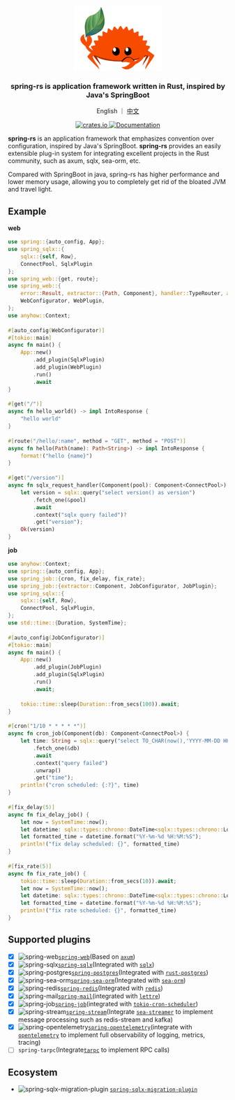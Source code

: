 <div align="center">
    <img src="docs/static/logo-rust.svg" alt="Logo" width="200"/>
    <h3>spring-rs is application framework written in Rust, inspired by Java's SpringBoot</h3>
    <p>English ｜ <a href="./README.zh.md">中文</a></p>
    <p>
        <a href="https://crates.io/crates/spring">
            <img src="https://img.shields.io/crates/v/spring.svg" alt="crates.io"/>
        </a>
        <a href="https://docs.rs/spring">
            <img src="https://docs.rs/spring/badge.svg" alt="Documentation"/>
        </a>
    </p>
</div>

<b>spring-rs</b> is an application framework that emphasizes convention over configuration, inspired by Java's SpringBoot. <b>spring-rs</b> provides an easily extensible plug-in system for integrating excellent projects in the Rust community, such as axum, sqlx, sea-orm, etc.

Compared with SpringBoot in java, spring-rs has higher performance and lower memory usage, allowing you to completely get rid of the bloated JVM and travel light.

## Example

**web**

```rust
use spring::{auto_config, App};
use spring_sqlx::{
    sqlx::{self, Row},
    ConnectPool, SqlxPlugin
};
use spring_web::{get, route};
use spring_web::{
    error::Result, extractor::{Path, Component}, handler::TypeRouter, axum::response::IntoResponse, Router,
    WebConfigurator, WebPlugin,
};
use anyhow::Context;

#[auto_config(WebConfigurator)]
#[tokio::main]
async fn main() {
    App::new()
        .add_plugin(SqlxPlugin)
        .add_plugin(WebPlugin)
        .run()
        .await
}

#[get("/")]
async fn hello_world() -> impl IntoResponse {
    "hello world"
}

#[route("/hello/:name", method = "GET", method = "POST")]
async fn hello(Path(name): Path<String>) -> impl IntoResponse {
    format!("hello {name}")
}

#[get("/version")]
async fn sqlx_request_handler(Component(pool): Component<ConnectPool>) -> Result<String> {
    let version = sqlx::query("select version() as version")
        .fetch_one(&pool)
        .await
        .context("sqlx query failed")?
        .get("version");
    Ok(version)
}
```

**job**

```rust
use anyhow::Context;
use spring::{auto_config, App};
use spring_job::{cron, fix_delay, fix_rate};
use spring_job::{extractor::Component, JobConfigurator, JobPlugin};
use spring_sqlx::{
    sqlx::{self, Row},
    ConnectPool, SqlxPlugin,
};
use std::time::{Duration, SystemTime};

#[auto_config(JobConfigurator)]
#[tokio::main]
async fn main() {
    App::new()
        .add_plugin(JobPlugin)
        .add_plugin(SqlxPlugin)
        .run()
        .await;

    tokio::time::sleep(Duration::from_secs(100)).await;
}

#[cron("1/10 * * * * *")]
async fn cron_job(Component(db): Component<ConnectPool>) {
    let time: String = sqlx::query("select TO_CHAR(now(),'YYYY-MM-DD HH24:MI:SS') as time")
        .fetch_one(&db)
        .await
        .context("query failed")
        .unwrap()
        .get("time");
    println!("cron scheduled: {:?}", time)
}

#[fix_delay(5)]
async fn fix_delay_job() {
    let now = SystemTime::now();
    let datetime: sqlx::types::chrono::DateTime<sqlx::types::chrono::Local> = now.into();
    let formatted_time = datetime.format("%Y-%m-%d %H:%M:%S");
    println!("fix delay scheduled: {}", formatted_time)
}

#[fix_rate(5)]
async fn fix_rate_job() {
    tokio::time::sleep(Duration::from_secs(10)).await;
    let now = SystemTime::now();
    let datetime: sqlx::types::chrono::DateTime<sqlx::types::chrono::Local> = now.into();
    let formatted_time = datetime.format("%Y-%m-%d %H:%M:%S");
    println!("fix rate scheduled: {}", formatted_time)
}
```

## Supported plugins

* [x] ![spring-web](https://img.shields.io/crates/v/spring-web.svg)[`spring-web`](./spring-web/)(Based on [`axum`](https://github.com/tokio-rs/axum))
* [x] ![spring-sqlx](https://img.shields.io/crates/v/spring-sqlx.svg)[`spring-sqlx`](./spring-sqlx/)(Integrated with [`sqlx`](https://github.com/launchbadge/sqlx))
* [x] ![spring-postgres](https://img.shields.io/crates/v/spring-postgres.svg)[`spring-postgres`](./spring-postgres/)(Integrated with [`rust-postgres`](https://github.com/sfackler/rust-postgres))
* [x] ![spring-sea-orm](https://img.shields.io/crates/v/spring-sea-orm.svg)[`spring-sea-orm`](./spring-sea-orm/)(Integrated with [`sea-orm`](https://www.sea-ql.org/SeaORM/))
* [x] ![spring-redis](https://img.shields.io/crates/v/spring-redis.svg)[`spring-redis`](./spring-redis/)(Integrated with [`redis`](https://github.com/redis-rs/redis-rs))
* [x] ![spring-mail](https://img.shields.io/crates/v/spring-mail.svg)[`spring-mail`](./spring-mail/)(integrated with [`lettre`](https://github.com/lettre/lettre))
* [x] ![spring-job](https://img.shields.io/crates/v/spring-job.svg)[`spring-job`](./spring-job/)(integrated with [`tokio-cron-scheduler`](https://github.com/mvniekerk/tokio-cron-scheduler))
* [x] ![spring-stream](https://img.shields.io/crates/v/spring-stream.svg)[`spring-stream`](./spring-stream/)(Integrate [`sea-streamer`](https://github.com/SeaQL/sea-streamer) to implement message processing such as redis-stream and kafka)
* [x] ![spring-opentelemetry](https://img.shields.io/crates/v/spring-opentelemetry.svg)[`spring-opentelemetry`](./spring-opentelemetry/)(integrate with [`opentelemetry`](https://github.com/open-telemetry/opentelemetry-rust) to implement full observability of logging, metrics, tracing)
* [ ] `spring-tarpc`(Integrate[`tarpc`](https://github.com/google/tarpc) to implement RPC calls)

## Ecosystem

* ![spring-sqlx-migration-plugin](https://img.shields.io/crates/v/spring-sqlx-migration-plugin.svg) [`spring-sqlx-migration-plugin`](https://github.com/Phosphorus-M/spring-sqlx-migration-plugin)